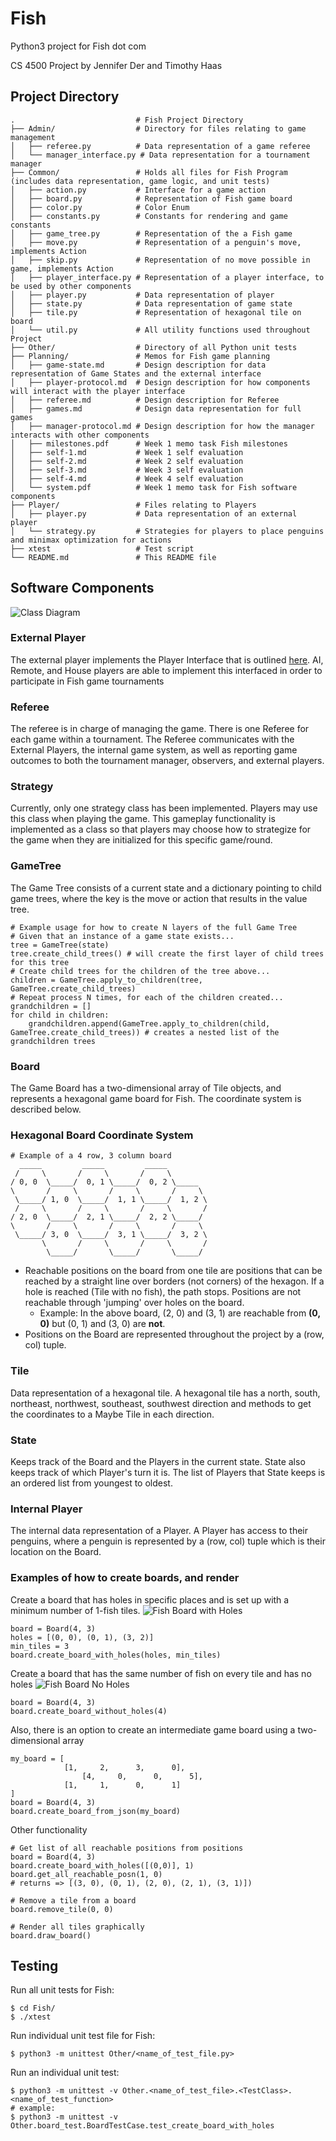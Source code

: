 # Fish
Python3 project for Fish dot com

CS 4500 Project by Jennifer Der and Timothy Haas

## Project Directory

```
.                           # Fish Project Directory
├── Admin/                  # Directory for files relating to game management
│   ├── referee.py          # Data representation of a game referee
│   └── manager_interface.py # Data representation for a tournament manager
├── Common/                 # Holds all files for Fish Program (includes data representation, game logic, and unit tests)
│   ├── action.py           # Interface for a game action
│   ├── board.py            # Representation of Fish game board
│   ├── color.py            # Color Enum
│   ├── constants.py        # Constants for rendering and game constants
│   ├── game_tree.py        # Representation of the a Fish game
│   ├── move.py             # Representation of a penguin's move, implements Action
│   ├── skip.py             # Representation of no move possible in game, implements Action
│   ├── player_interface.py # Representation of a player interface, to be used by other components
│   ├── player.py           # Data representation of player
│   ├── state.py            # Data representation of game state
│   ├── tile.py             # Representation of hexagonal tile on board
│   └── util.py             # All utility functions used throughout Project
├── Other/                  # Directory of all Python unit tests
├── Planning/               # Memos for Fish game planning   
│   ├── game-state.md       # Design description for data representation of Game States and the external interface
│   ├── player-protocol.md  # Design description for how components will interact with the player interface
│   ├── referee.md          # Design description for Referee
│   ├── games.md            # Design data representation for full games
│   ├── manager-protocol.md # Design description for how the manager interacts with other components
│   ├── milestones.pdf      # Week 1 memo task Fish milestones
│   ├── self-1.md           # Week 1 self evaluation
│   ├── self-2.md           # Week 2 self evaluation
│   ├── self-3.md           # Week 3 self evaluation
│   ├── self-4.md           # Week 4 self evaluation
│   └── system.pdf          # Week 1 memo task for Fish software components
├── Player/                 # Files relating to Players 
│   ├── player.py           # Data representation of an external player
│   └── strategy.py         # Strategies for players to place penguins and minimax optimization for actions
├── xtest                   # Test script 
└── README.md               # This README file
```

## Software Components
![Class Diagram](https://i.imgur.com/q2304lZ.png)

### External Player
The external player implements the Player Interface that is outlined [here](https://github.ccs.neu.edu/CS4500-F20/anton/blob/master/Fish/Common/player_interface.py). AI, Remote, and House players are able to implement this interfaced in order to participate in Fish game tournaments

### Referee
The referee is in charge of managing the game. There is one Referee for each game within a tournament. The Referee communicates with the External Players, the internal game system, as well as reporting game outcomes to both the tournament manager, observers, and external players.


### Strategy
Currently, only one strategy class has been implemented. Players may use this class when playing the game. 
This gameplay functionality is implemented as a class so that players may choose how to strategize for the game when they are initialized for this specific game/round.

### GameTree
The Game Tree consists of a current state and a dictionary pointing to child game trees, where the key is the move or action that results in the value tree.
```
# Example usage for how to create N layers of the full Game Tree
# Given that an instance of a game state exists...
tree = GameTree(state)
tree.create_child_trees() # will create the first layer of child trees for this tree
# Create child trees for the children of the tree above...
children = GameTree.apply_to_children(tree, GameTree.create_child_trees)
# Repeat process N times, for each of the children created...
grandchildren = []
for child in children:
    grandchildren.append(GameTree.apply_to_children(child, GameTree.create_child_trees)) # creates a nested list of the grandchildren trees
```
### Board
The Game Board has a two-dimensional array of Tile objects, and represents a hexagonal game board for Fish. The coordinate system is described below.
### Hexagonal Board Coordinate System
```
# Example of a 4 row, 3 column board
  _____         _____         _____
 /     \       /     \       /     \
/ 0, 0  \_____/  0, 1 \_____/  0, 2 \_____
\       /     \       /     \       /     \
 \_____/ 1, 0  \_____/  1, 1 \_____/  1, 2 \
 /     \       /     \       /     \       /
/ 2, 0  \_____/  2, 1 \_____/  2, 2 \_____/
\       /     \       /     \       /     \
 \_____/ 3, 0  \_____/  3, 1 \_____/  3, 2 \
       \       /     \       /     \       /
        \_____/       \_____/       \_____/
```
- Reachable positions on the board from one tile are positions that can be reached by a straight line over borders (not corners) of the hexagon. If a hole is reached (Tile with no fish), the path stops. Positions are not reachable through 'jumping' over holes on the board.
  - Example: In the above board, (2, 0) and (3, 1) are reachable from **(0, 0)** but (0, 1) and (3, 0) are **not**.
- Positions on the Board are represented throughout the project by a (row, col) tuple.

### Tile
Data representation of a hexagonal tile. A hexagonal tile has a north, south, northeast, northwest, southeast, southwest direction and methods to get the coordinates to a Maybe Tile in each direction. 

### State
Keeps track of the Board and the Players in the current state. State also keeps track of which Player's turn it is. The list of Players that State keeps is an ordered list from youngest to oldest.

### Internal Player
The internal data representation of a Player. A Player has access to their penguins, where a penguin is represented by a (row, col) tuple which is their location on the Board.

### Examples of how to create boards, and render

Create a board that has holes in specific places and is set up with a minimum number of 1-fish tiles. 
![Fish Board with Holes](https://i.imgur.com/PCWOPuJ.png)
```
board = Board(4, 3)
holes = [(0, 0), (0, 1), (3, 2)] 
min_tiles = 3
board.create_board_with_holes(holes, min_tiles)
```

Create a board that has the same number of fish on every tile and has no holes
![Fish Board No Holes](https://i.imgur.com/q8TYTyn.png)
```
board = Board(4, 3)
board.create_board_without_holes(4)
```

Also, there is an option to create an intermediate game board using a two-dimensional array
```
my_board = [
            [1,     2,      3,      0],
                [4,     0,      0,      5],
            [1,     1,      0,      1]
]
board = Board(4, 3)
board.create_board_from_json(my_board)
```

Other functionality
```
# Get list of all reachable positions from positions
board = Board(4, 3)
board.create_board_with_holes([(0,0)], 1)
board.get_all_reachable_posn(1, 0) 
# returns => [(3, 0), (0, 1), (2, 0), (2, 1), (3, 1)])

# Remove a tile from a board
board.remove_tile(0, 0)

# Render all tiles graphically
board.draw_board()
```


## Testing
Run all unit tests for Fish:
```
$ cd Fish/
$ ./xtest
```
Run individual unit test file for Fish:
```
$ python3 -m unittest Other/<name_of_test_file.py>
```
Run an individual unit test:
```
$ python3 -m unittest -v Other.<name_of_test_file>.<TestClass>.<name_of_test_function>
# example:
$ python3 -m unittest -v Other.board_test.BoardTestCase.test_create_board_with_holes
```

